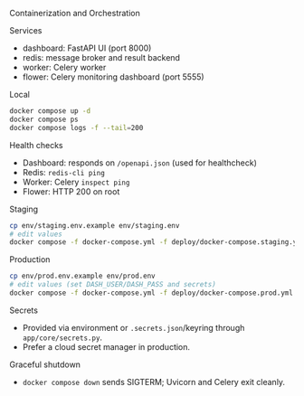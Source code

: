 Containerization and Orchestration

Services
- dashboard: FastAPI UI (port 8000)
- redis: message broker and result backend
- worker: Celery worker
- flower: Celery monitoring dashboard (port 5555)

Local
```bash
docker compose up -d
docker compose ps
docker compose logs -f --tail=200
```

Health checks
- Dashboard: responds on `/openapi.json` (used for healthcheck)
- Redis: `redis-cli ping`
- Worker: Celery `inspect ping`
- Flower: HTTP 200 on root

Staging
```bash
cp env/staging.env.example env/staging.env
# edit values
docker compose -f docker-compose.yml -f deploy/docker-compose.staging.yml up -d
```

Production
```bash
cp env/prod.env.example env/prod.env
# edit values (set DASH_USER/DASH_PASS and secrets)
docker compose -f docker-compose.yml -f deploy/docker-compose.prod.yml up -d
```

Secrets
- Provided via environment or `.secrets.json`/keyring through `app/core/secrets.py`.
- Prefer a cloud secret manager in production.

Graceful shutdown
- `docker compose down` sends SIGTERM; Uvicorn and Celery exit cleanly.

